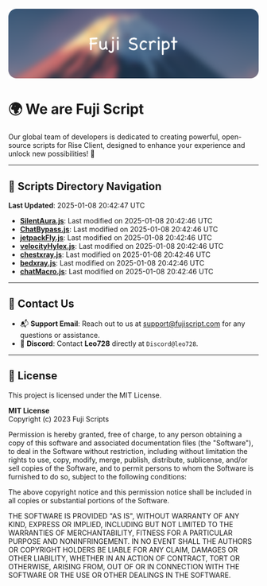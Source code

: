 ![Banner](.github/b.webp)

# 🌍 **We are Fuji Script**

Our global team of developers is dedicated to creating powerful, open-source scripts for Rise Client, designed to enhance your experience and unlock new possibilities! 🌟

---
<!-- SCRIPTS_NAVIGATION_START -->
## 📂 **Scripts Directory Navigation**

**Last Updated**: 2025-01-08 20:42:47 UTC

- **[SilentAura.js](scripts/SilentAura.js)**: Last modified on 2025-01-08 20:42:46 UTC
- **[ChatBypass.js](scripts/ChatBypass.js)**: Last modified on 2025-01-08 20:42:46 UTC
- **[jetpackFly.js](scripts/jetpackFly.js)**: Last modified on 2025-01-08 20:42:46 UTC
- **[velocityHylex.js](scripts/velocityHylex.js)**: Last modified on 2025-01-08 20:42:46 UTC
- **[chestxray.js](scripts/chestxray.js)**: Last modified on 2025-01-08 20:42:46 UTC
- **[bedxray.js](scripts/bedxray.js)**: Last modified on 2025-01-08 20:42:46 UTC
- **[chatMacro.js](scripts/chatMacro.js)**: Last modified on 2025-01-08 20:42:46 UTC

<!-- SCRIPTS_NAVIGATION_END -->

---

## 💬 **Contact Us**  
- 📬 **Support Email**: Reach out to us at [support@fujiscript.com](mailto:support@fujiscript.com) for any questions or assistance.  
- 💬 **Discord**: Contact **Leo728** directly at `Discord@leo728`.

---

## 📜 **License**

This project is licensed under the MIT License.  

**MIT License**  
Copyright (c) 2023 Fuji Scripts  

Permission is hereby granted, free of charge, to any person obtaining a copy of this software and associated documentation files (the "Software"), to deal in the Software without restriction, including without limitation the rights to use, copy, modify, merge, publish, distribute, sublicense, and/or sell copies of the Software, and to permit persons to whom the Software is furnished to do so, subject to the following conditions:  

The above copyright notice and this permission notice shall be included in all copies or substantial portions of the Software.  

THE SOFTWARE IS PROVIDED "AS IS", WITHOUT WARRANTY OF ANY KIND, EXPRESS OR IMPLIED, INCLUDING BUT NOT LIMITED TO THE WARRANTIES OF MERCHANTABILITY, FITNESS FOR A PARTICULAR PURPOSE AND NONINFRINGEMENT. IN NO EVENT SHALL THE AUTHORS OR COPYRIGHT HOLDERS BE LIABLE FOR ANY CLAIM, DAMAGES OR OTHER LIABILITY, WHETHER IN AN ACTION OF CONTRACT, TORT OR OTHERWISE, ARISING FROM, OUT OF OR IN CONNECTION WITH THE SOFTWARE OR THE USE OR OTHER DEALINGS IN THE SOFTWARE.  
